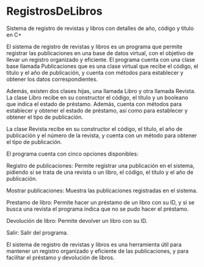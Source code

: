 # RegistrosDeLibros
Sistema de registro de revistas y libros con detalles de año, código y título en C+

El sistema de registro de revistas y libros es un programa que permite registrar las publicaciones en una base de datos virtual, con el objetivo de llevar un registro organizado y eficiente. El programa cuenta con una clase base llamada Publicaciones que es una clase virtual que recibe el código, el título y el año de publicación, y cuenta con métodos para establecer y obtener los datos correspondientes.

Además, existen dos clases hijas, una llamada Libro y otra llamada Revista. La clase Libro recibe en su constructor el código, el título y un booleano que indica el estado de préstamo. Además, cuenta con métodos para establecer y obtener el estado de préstamo, así como para establecer y obtener el tipo de publicación.

La clase Revista recibe en su constructor el código, el título, el año de publicación y el número de la revista, y cuenta con un método para obtener el tipo de publicación.

El programa cuenta con cinco opciones disponibles:

Registro de publicaciones: Permite registrar una publicación en el sistema, pidiendo si se trata de una revista o un libro, el código, el título y el año de publicación.

Mostrar publicaciones: Muestra las publicaciones registradas en el sistema.

Prestamo de libro: Permite hacer un préstamo de un libro con su ID, y si se busca una revista el programa indica que no se pudo hacer el préstamo.

Devolución de libro: Permite devolver un libro con su ID.

Salir: Salir del programa.

El sistema de registro de revistas y libros es una herramienta útil para mantener un registro organizado y eficiente de las publicaciones, y para facilitar el préstamo y devolución de libros.
